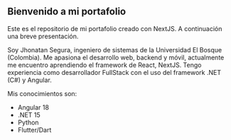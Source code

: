 ## Bienvenido a mi portafolio

Este es el repositorio de mi portafolio creado con NextJS. A continuación una breve presentación.

Soy Jhonatan Segura, ingeniero de sistemas de la Universidad El Bosque (Colombia). Me apasiona el desarrollo web, backend y móvil, actualmente me encuentro aprendiendo el framework de React, NextJS. Tengo experiencia como desarrollador FullStack con el uso del framework .NET (C#) y Angular.

Mis conocimientos son:
- Angular 18
- .NET 15
- Python
- Flutter/Dart
